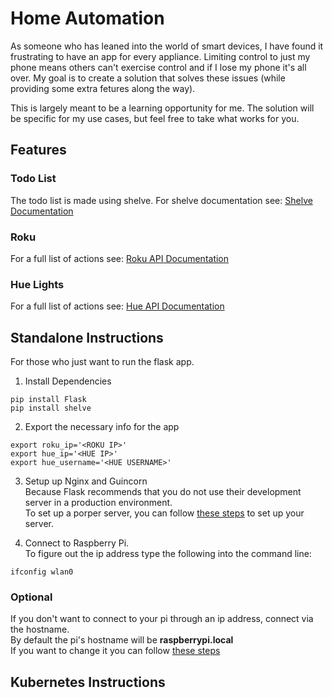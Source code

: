 # Home Automation

As someone who has leaned into the world of smart devices, I have found it frustrating to have an app for every appliance. Limiting control to just my phone means others can't exercise control and if I lose my phone it's all over. My goal is to create a solution that solves these issues (while providing some extra fetures along the way).

This is largely meant to be a learning opportunity for me. The solution will be specific for my use cases, but feel free to take what works for you.

## Features

### Todo List
The todo list is made using shelve. For shelve documentation see:
[Shelve Documentation](https://docs.python.org/3/library/shelve.html)

### Roku
For a full list of actions see:
[Roku API Documentation](https://developer.roku.com/docs/developer-program/debugging/external-control-api.md)

### Hue Lights
For a full list of actions see:
[Hue API Documentation](https://developers.meethue.com/develop/hue-api/)

## Standalone Instructions
For those who just want to run the flask app.

1. Install Dependencies
```
pip install Flask
pip install shelve
```

2. Export the necessary info for the app 

```
export roku_ip='<ROKU IP>'
export hue_ip='<HUE IP>'
export hue_username='<HUE USERNAME>'
```

3. Setup up Nginx and Guincorn  
Because Flask recommends that you do not use their development server in a production environment.  
To set up a porper server, you can follow [these steps](https://www.e-tinkers.com/2018/08/how-to-properly-host-flask-application-with-nginx-and-guincorn/) to set up your server.

4. Connect to Raspberry Pi.  
To figure out the ip address type the following into the command line:  
``` 
ifconfig wlan0 
```

### Optional
If you don't want to connect to your pi through an ip address, connect via the hostname.  
By default the pi's hostname will be **raspberrypi.local**  
If you want to change it you can follow [these steps](https://www.tomshardware.com/how-to/raspberry-pi-change-hostname)


## Kubernetes Instructions